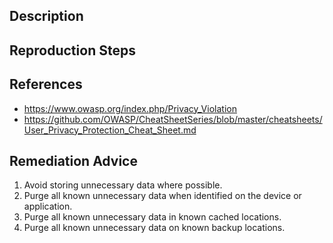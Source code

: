 ## Description


## Reproduction Steps


## References

- https://www.owasp.org/index.php/Privacy_Violation
- https://github.com/OWASP/CheatSheetSeries/blob/master/cheatsheets/User_Privacy_Protection_Cheat_Sheet.md


## Remediation Advice

1. Avoid storing unnecessary data where possible.
2. Purge all known unnecessary data when identified on the device or application.
3. Purge all known unnecessary data in known cached locations.
4. Purge all known unnecessary data on known backup locations.
